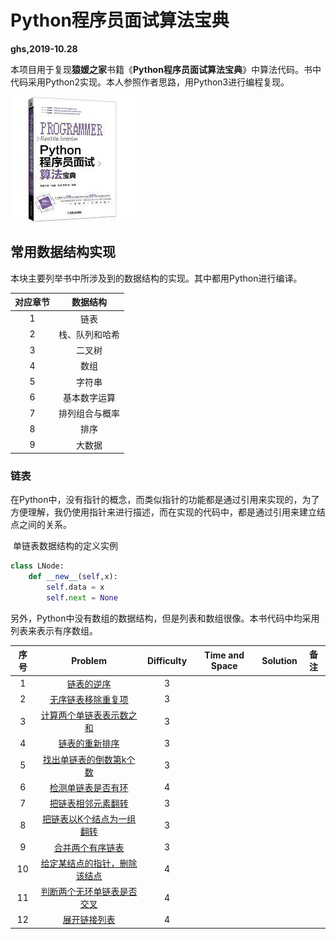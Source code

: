 # Python程序员面试算法宝典

**ghs,2019-10.28**

​		本项目用于复现**猿媛之家**书籍《**Python程序员面试算法宝典**》中算法代码。书中代码采用Python2实现。本人参照作者思路，用Python3进行编程复现。

![Cover](./cover.jpg)

## 常用数据结构实现

​		本块主要列举书中所涉及到的数据结构的实现。其中都用Python进行编译。

| 对应章节 |    数据结构    |
| :------: | :------------: |
|    1     |      链表      |
|    2     | 栈、队列和哈希 |
|    3     |     二叉树     |
|    4     |      数组      |
|    5     |     字符串     |
|    6     |  基本数字运算  |
|    7     | 排列组合与概率 |
|    8     |      排序      |
|    9     |     大数据     |



### 链表

​		在Python中，没有指针的概念，而类似指针的功能都是通过引用来实现的，为了方便理解，我仍使用指针来进行描述，而在实现的代码中，都是通过引用来建立结点之间的关系。

​		单链表数据结构的定义实例

```python
class LNode:
    def __new__(self,x):
        self.data = x
        self.next = None
```

​		另外，Python中没有数组的数据结构，但是列表和数组很像。本书代码中均采用列表来表示有序数组。

| 序号 |                        Problem                         | Difficulty | Time and Space | Solution | 备注 |
| :--: | :----------------------------------------------------: | :--------: | :------------: | :------: | :--: |
|  1   |           [链表的逆序](ch1_list/Problems.py)           |     3      |                |          |      |
|  2   |      [无序链表移除重复项]((ch1_list/Problems.py))      |     3      |                |          |      |
|  3   |   [计算两个单链表表示数之和]((ch1_list/Problems.py))   |     3      |                |          |      |
|  4   |        [链表的重新排序]((ch1_list/Problems.py))        |     3      |                |          |      |
|  5   |   [找出单链表的倒数第k个数]((ch1_list/Problems.py))    |     3      |                |          |      |
|  6   |      [检测单链表是否有环]((ch1_list/Problems.py))      |     4      |                |          |      |
|  7   |      [把链表相邻元素翻转]((ch1_list/Problems.py))      |     3      |                |          |      |
|  8   |  [把链表以K个结点为一组翻转]((ch1_list/Problems.py))   |     3      |                |          |      |
|  9   |       [合并两个有序链表]((ch1_list/Problems.py))       |     3      |                |          |      |
|  10  | [给定某结点的指针，删除该结点]((ch1_list/Problems.py)) |     4      |                |          |      |
|  11  |  [判断两个无环单链表是否交叉]((ch1_list/Problems.py))  |     4      |                |          |      |
|  12  |         [展开链接列表]((ch1_list/Problems.py))         |     4      |                |          |      |


